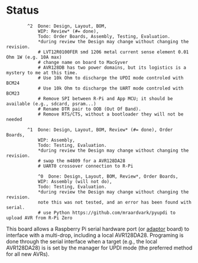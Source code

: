 # Status


```
        ^2  Done: Design, Layout, BOM,
            WIP: Review* (#= done),
            Todo: Order Boards, Assembly, Testing, Evaluation.
            *during review the Design may change without changing the revision.
            # LVT12R0100FER smd 1206 metal current sense element 0.01 Ohm 1W (e.g. 10A max)
            # change name on board to MacGyver
            # AVR128DB has two power domains, but its logistics is a mystery to me at this time.
            # Use 10k Ohm to discharge the UPDI mode controled with BCM24
            # Use 10k Ohm to discharge the UART mode controled with BCM23
            # Remove SPI between R-Pi and App MCU; it should be available (e.g., sdcard, psram...)
            # Rename DTR pair to OOB (Out Of Band).
            # Remove RTS/CTS, without a bootloader they will not be needed

        ^1  Done: Design, Layout, BOM, Review* (#= done), Order Boards,
            WIP: Assembly, 
            Todo: Testing, Evaluation.
            *during review the Design may change without changing the revision.
            # swap the m4809 for a AVR128DA28
            # UART0 crossover connection to R-Pi
 
            ^0  Done: Design, Layout, BOM, Review*, Order Boards,
            WIP: Assembly (will not do),
            Todo: Testing, Evaluation.
            *during review the Design may change without changing the revision.
            note this was not tested, and an error has been found with serial.
            # use Python https://github.com/mraardvark/pyupdi to upload AVR from R-Pi Zero
```

This board allows a Raspberry Pi serial hardware port (or [adaptor] board) to interface with a multi-drop, including a local AVR128DA28. Programing is done through the serial interface when a target (e.g., the local AVR128DA28) is is set by the manager for UPDI mode (the preferred method for all new AVRs).

[adaptor]: https://github.com/epccs/RPUusb